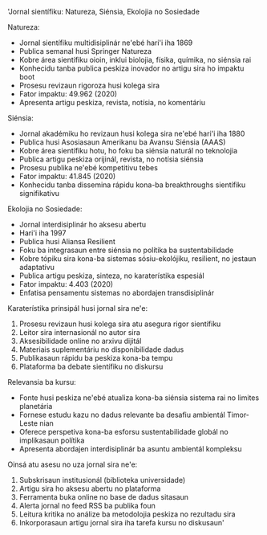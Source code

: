 'Jornal sientífiku: Natureza, Siénsia, Ekolojia no Sosiedade

Natureza:
- Jornal sientífiku multidisiplinár ne'ebé hari'i iha 1869
- Publica semanal husi Springer Natureza
- Kobre área sientífiku oioin, inklui biolojia, físika, químika, no siénsia rai
- Konhecidu tanba publica peskiza inovador no artigu sira ho impaktu boot
- Prosesu revizaun rigoroza husi kolega sira
- Fator impaktu: 49.962 (2020)
- Apresenta artigu peskiza, revista, notísia, no komentáriu

Siénsia:
- Jornal akadémiku ho revizaun husi kolega sira ne'ebé hari'i iha 1880
- Publica husi Asosiasaun Amerikanu ba Avansu Siénsia (AAAS)
- Kobre área sientífiku hotu, ho foku ba siénsia naturál no teknolojia
- Publica artigu peskiza orijinál, revista, no notísia siénsia
- Prosesu publika ne'ebé kompetitivu tebes
- Fator impaktu: 41.845 (2020)
- Konhecidu tanba dissemina rápidu kona-ba breakthroughs sientífiku signifikativu

Ekolojia no Sosiedade:
- Jornal interdisiplinár ho aksesu abertu
- Hari'i iha 1997
- Publica husi Aliansa Resilient
- Foku ba integrasaun entre siénsia no polítika ba sustentabilidade
- Kobre tópiku sira kona-ba sistemas sósiu-ekolójiku, resilient, no jestaun adaptativu
- Publica artigu peskiza, sinteza, no karaterístika espesiál
- Fator impaktu: 4.403 (2020)
- Enfatisa pensamentu sistemas no abordajen transdisiplinár

Karaterístika prinsipál husi jornal sira ne'e:
1. Prosesu revizaun husi kolega sira atu asegura rigor sientífiku
2. Leitor sira internasionál no autor sira
3. Aksesibilidade online no arxivu dijitál
4. Materiais suplementáriu no disponibilidade dadus
5. Publikasaun rápidu ba peskiza kona-ba tempu
6. Plataforma ba debate sientífiku no diskursu

Relevansia ba kursu:
- Fonte husi peskiza ne'ebé atualiza kona-ba siénsia sistema rai no limites planetária
- Fornese estudu kazu no dadus relevante ba desafiu ambientál Timor-Leste nian
- Oferece perspetiva kona-ba esforsu sustentabilidade globál no implikasaun polítika
- Apresenta abordajen interdisiplinár ba asuntu ambientál kompleksu

Oinsá atu asesu no uza jornal sira ne'e:
1. Subskrisaun institusionál (biblioteka universidade)
2. Artigu sira ho aksesu abertu no plataforma 
3. Ferramenta buka online no base de dadus sitasaun
4. Alerta jornal no feed RSS ba publika foun
5. Leitura kritika no análize ba metodolojia peskiza no rezultadu sira 
6. Inkorporasaun artigu jornal sira iha tarefa kursu no diskusaun'